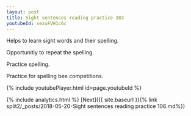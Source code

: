 ```yaml
---
layout: post
title: Sight sentences reading practice 383
youtubeId: xezuFVH1c6c
---
```

 
 
Helps to learn sight words and their spelling.

Opportunitiy to repeat the spelling. 

Practice spelling. 
 
Practice for spelling bee competitions. 
 
{% include youtubePlayer.html id=page.youtubeId %}
 
 
{% include analytics.html %} 
[Next]({{ site.baseurl }}{% link  split2/_posts/2018-05-20-Sight sentences reading practice 106.md%})
 
